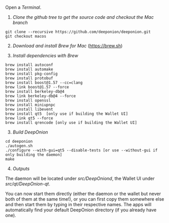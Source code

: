 Open a *Terminal*.

1.  *Clone the github tree to get the source code and checkout the Mac branch*

```
git clone --recursive https://github.com/deeponion/deeponion.git
git checkout macos
```

2.  *Download and install Brew for Mac* (https://brew.sh)

3.  *Install dependencies with Brew*

```
brew install autoconf
brew install automake
brew install pkg-config
brew install protobuf
brew install boost@1.57 --cc=clang 
brew link boost@1.57 --force
brew install berkeley-db@4 
brew link berkeley-db@4 --force
brew install openssl 
brew install miniupnpc
brew install libevent
brew install qt5  [only use if building the Wallet UI]
brew link qt5 --force
brew install qrencode [only use if building the Wallet UI]
```
3.  *Build DeepOnion*

```
cd deeponion
./autogen.sh
./configure --with-gui=qt5 --disable-tests [or use --without-gui if only building the daemon]
make
```

4. *Outputs*

The daemon will be located under *src/DeepOniond*, the Wallet UI under *src/qt/DeepOnion-qt*.

You can now start them directly (either the daemon or the wallet but never both of them at the same time!), or you can first copy them somewhere else and then start them by typing in their respective names. The apps will automatically find your default DeepOnion directory (if you already have one).
